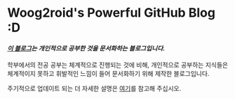 # Woog2roid's Powerful GitHub Blog :D
   
#### *[이 블로그](https://woog2roid.github.io/)는 개인적으로 공부한 것을 문서화하는 블로그입니다.*
 
학부에서의 전공 공부는 체계적으로 진행되는 것에 비해, 개인적으로 공부하는 지식들은 체계적이지 못하고 휘발적인 느낌이 들어 문서화하기 위해 제작한 블로그입니다.

주기적으로 업데이트 되는 더 자세한 설명은 [여기](https://woog2roid.github.io/about/)를 참고해 주십시오.
